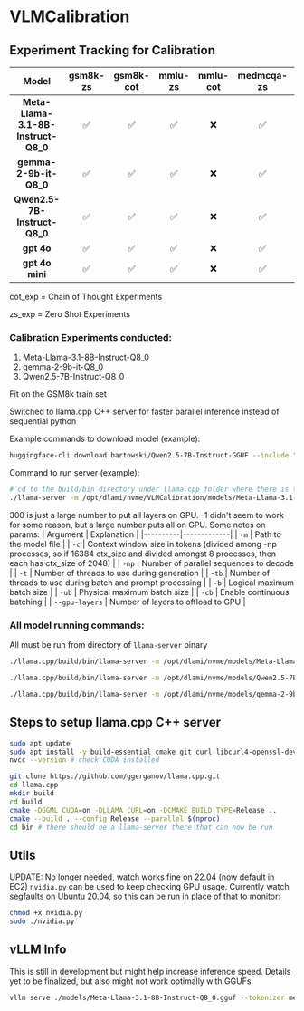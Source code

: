 # VLMCalibration

## Experiment Tracking for Calibration

| **Model**                     | **gsm8k-zs** | **gsm8k-cot** | **mmlu-zs** | **mmlu-cot** | **medmcqa-zs** | **medmcqa-cot** | **simpleqa-zs** | **simpleqa-cot** |
|:----------------------------------:|:---------:|:-------------:|:--------:|:------------:|:-------------:|:---------------:|:-------------:|:---------------:|
| **Meta-Llama-3.1-8B-Instruct-Q8_0**|     ✅    |       ✅      |     ✅   |      ❌      |       ✅      |        ❌       |       ✅      |        ✅       |
| **gemma-2-9b-it-Q8_0**             |     ✅    |       ✅      |     ✅   |      ❌      |       ✅      |        ❌       |       ✅      |        ✅       |
| **Qwen2.5-7B-Instruct-Q8_0**       |     ✅    |       ✅      |     ✅   |      ❌      |       ✅      |        ❌       |       ✅      |        ✅       |
| **gpt 4o**                         |     ✅    |       ✅      |     ✅   |      ❌      |       ✅      |        ✅       |       ✅      |        ✅       |
| **gpt 4o mini**                    |     ✅    |       ✅      |     ✅   |      ❌      |       ✅      |        ✅       |       ✅      |        ✅       |


cot_exp = Chain of Thought Experiments

zs_exp = Zero Shot Experiments

### Calibration Experiments conducted:

1. Meta-Llama-3.1-8B-Instruct-Q8_0
2. gemma-2-9b-it-Q8_0
3. Qwen2.5-7B-Instruct-Q8_0

Fit on the GSM8k train set

Switched to llama.cpp C++ server for faster parallel inference instead of sequential python

Example commands to download model (example):
```bash
huggingface-cli download bartowski/Qwen2.5-7B-Instruct-GGUF --include "Qwen2.5-7B-Instruct-Q8_0.gguf" --local-dir ./models
```

Command to run server (example):
```bash
# cd to the build/bin directory under llama.cpp folder where there is the llama-server binary, see setup below
./llama-server -m /opt/dlami/nvme/VLMCalibration/models/Meta-Llama-3.1-8B-Instruct-Q8_0.gguf -c 16384 -np 8 -t 8 -tb 8 -b 4096 -ub 2048 -cb --gpu-layers 300
```

300 is just a large number to put all layers on GPU. -1 didn't seem to work for some reason, but a large number puts all on GPU. Some notes on params:
| Argument | Explanation |
|----------|-------------|
| `-m` | Path to the model file |
| `-c` | Context window size in tokens (divided among -np processes, so if 16384 ctx_size and divided amongst 8 processes, then each has ctx_size of 2048) |
| `-np` | Number of parallel sequences to decode |
| `-t` | Number of threads to use during generation |
| `-tb` | Number of threads to use during batch and prompt processing |
| `-b` | Logical maximum batch size |
| `-ub` | Physical maximum batch size |
| `-cb` | Enable continuous batching |
| `--gpu-layers` | Number of layers to offload to GPU |

### All model running commands:
All must be run from directory of `llama-server` binary

```bash
./llama.cpp/build/bin/llama-server -m /opt/dlami/nvme/models/Meta-Llama-3.1-8B-Instruct-Q8_0.gguf -c 32768 -np 16 -t 10 -tb 10 -b 4096 -ub 2048 -cb --gpu-layers 300 # Llama

./llama.cpp/build/bin/llama-server -m /opt/dlami/nvme/models/Qwen2.5-7B-Instruct-Q8_0.gguf -c 49152 -np 24 -t 10 -tb 10 -b 4096 -ub 2048 -cb --gpu-layers 300 # Qwen

./llama.cpp/build/bin/llama-server -m /opt/dlami/nvme/models/gemma-2-9b-it-Q8_0.gguf -c 24576 -np 12 -t 10 -tb 10 -b 4096 -ub 2048 -cb --gpu-layers 300 # Gemma
```



## Steps to setup llama.cpp C++ server
```bash
sudo apt update
sudo apt install -y build-essential cmake git curl libcurl4-openssl-dev
nvcc --version # check CUDA installed
```

```bash
git clone https://github.com/ggerganov/llama.cpp.git
cd llama.cpp
mkdir build
cd build
cmake -DGGML_CUDA=on -DLLAMA_CURL=on -DCMAKE_BUILD_TYPE=Release ..
cmake --build . --config Release --parallel $(nproc)
cd bin # there should be a llama-server there that can now be run
```

## Utils
UPDATE: No longer needed, watch works fine on 22.04 (now default in EC2)
`nvidia.py` can be used to keep checking GPU usage. Currently watch segfaults on Ubuntu 20.04, so this can be run in place of that to monitor:

```bash
chmod +x nvidia.py
sudo ./nvidia.py
```

## vLLM Info
This is still in development but might help increase inference speed. Details yet to be finalized, but also might not work optimally with GGUFs.
```bash
vllm serve ./models/Meta-Llama-3.1-8B-Instruct-Q8_0.gguf --tokenizer meta-llama/Llama-3.1-8B-Instruct --trust-remote-code --max-model-len 4096 --host localhost --port 8080 --max-num-batched-tokens 8192
```


